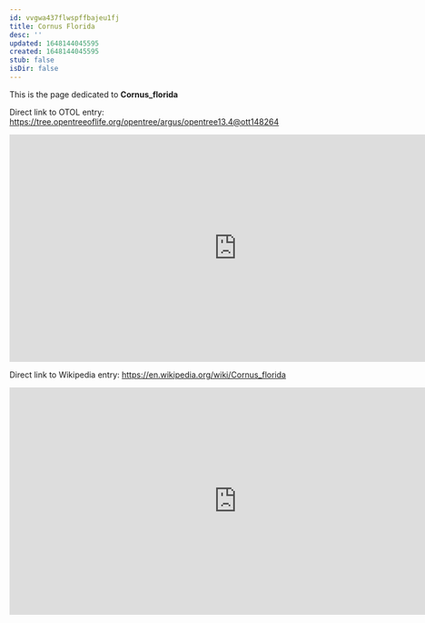 ```yaml
---
id: vvgwa437flwspffbajeu1fj
title: Cornus Florida
desc: ''
updated: 1648144045595
created: 1648144045595
stub: false
isDir: false
---
```

This is the page dedicated to **Cornus_florida**


Direct link to OTOL entry: https://tree.opentreeoflife.org/opentree/argus/opentree13.4@ott148264



<html>
    <body>
    <iframe src="https://tree.opentreeoflife.org/opentree/argus/opentree13.4@ott148264"
    width="800" height="400" frameborder="0" allowfullscreen> </iframe>
    </body>
</html>
    


Direct link to Wikipedia entry: https://en.wikipedia.org/wiki/Cornus_florida



<html>
    <body>
    <iframe src="https://en.wikipedia.org/wiki/Cornus_florida"
    width="800" height="400" frameborder="0" allowfullscreen> </iframe>
    </body>
</html>
    
